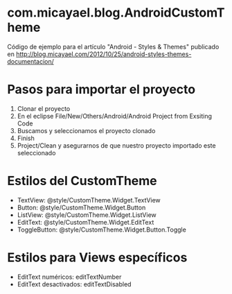 com.micayael.blog.AndroidCustomTheme
====================================

Código de ejemplo para el artículo "Android - Styles &amp; Themes" publicado en http://blog.micayael.com/2012/10/25/android-styles-themes-documentacion/

Pasos para importar el proyecto
===============================
1. Clonar el proyecto
2. En el eclipse File/New/Others/Android/Android Project from Exsiting Code
3. Buscamos y seleccionamos el proyecto clonado 
4. Finish
5. Project/Clean y asegurarnos de que nuestro proyecto importado este seleccionado

Estilos del CustomTheme
=======================
- TextView: @style/CustomTheme.Widget.TextView
- Button: @style/CustomTheme.Widget.Button
- ListView: @style/CustomTheme.Widget.ListView
- EditText: @style/CustomTheme.Widget.EditText
- ToggleButton: @style/CustomTheme.Widget.Button.Toggle

Estilos para Views específicos
==============================
- EditText numéricos: editTextNumber
- EditText desactivados: editTextDisabled
